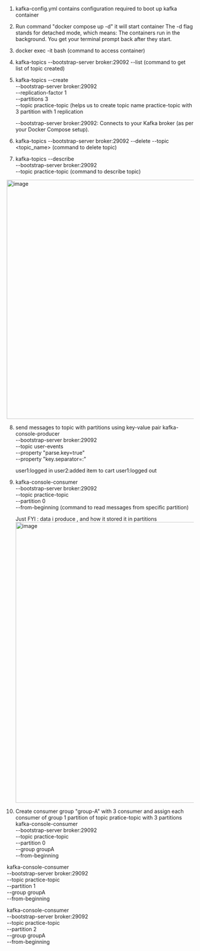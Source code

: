 1. kafka-config.yml contains configuration required to boot up kafka container
2. Run command "docker compose up -d"  it will start container
       The -d flag stands for detached mode, which means:
             The containers run in the background.
             You get your terminal prompt back after they start.
3.  docker exec -it <kafka-container-name> bash  (command to access container)
4.  kafka-topics --bootstrap-server broker:29092 --list  (command to get list of topic created)
5.  kafka-topics --create \
  --bootstrap-server broker:29092 \
  --replication-factor 1 \
  --partitions 3 \
  --topic practice-topic    (helps us to create topic name practice-topic with 3 partition with 1 replication

    --bootstrap-server broker:29092: Connects to your Kafka broker (as per your Docker Compose setup).
6. kafka-topics --bootstrap-server broker:29092 --delete --topic <topic_name>  (command to delete topic)
7. kafka-topics --describe \
  --bootstrap-server broker:29092 \
  --topic practice-topic  (command to describe topic)


<img width="643" alt="image" src="https://github.com/user-attachments/assets/6c2e7c89-dde6-4580-900e-47aa845c97d4" />

8. send messages to topic with partitions using key-value pair
     kafka-console-producer \
    --bootstrap-server broker:29092 \
    --topic user-events \
    --property "parse.key=true" \
    --property "key.separator=:"

     user1:logged in
     user2:added item to cart
     user1:logged out

9. kafka-console-consumer \
  --bootstrap-server broker:29092 \
  --topic practice-topic \
  --partition 0 \
  --from-beginning (command to read messages from specific partition)


   Just FYI : data i produce , and how it stored it in partitions
   <img width="755" alt="image" src="https://github.com/user-attachments/assets/92d7246d-eec9-44cf-b6b3-dae422ce9f3c" />


10. Create consumer group "group-A" with 3 consumer and assign each consumer of group 1 partition of topic pratice-topic with 3 partitions
     kafka-console-consumer \
  --bootstrap-server broker:29092 \
  --topic practice-topic \
  --partition 0 \
  --group groupA \
  --from-beginning

kafka-console-consumer \
  --bootstrap-server broker:29092 \
  --topic practice-topic \
  --partition 1 \
  --group groupA \
  --from-beginning

kafka-console-consumer \
  --bootstrap-server broker:29092 \
  --topic practice-topic \
  --partition 2 \
  --group groupA \
  --from-beginning

